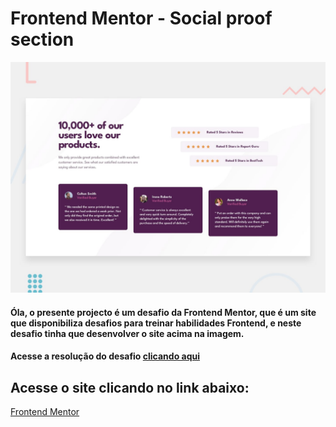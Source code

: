 
 # Frontend Mentor - Social proof section

![Design preview for the Social proof section coding challenge](./design/desktop-preview.jpg)

#### Óla, o presente projecto é um desafio da Frontend Mentor, que é um site que disponibiliza desafios para treinar habilidades Frontend, e neste desafio tinha que desenvolver  o site acima na imagem.
#### Acesse a resolução do desafio [clicando aqui]()

## Acesse o site clicando no link abaixo:
[Frontend Mentor](https://www.frontendmentor.io?ref=challenge)
